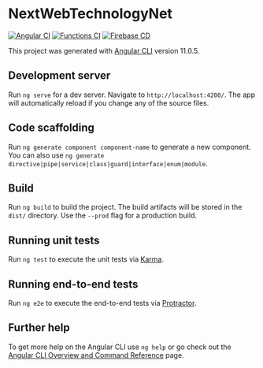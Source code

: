 # NextWebTechnologyNet

[![Angular CI](https://github.com/next-web-technology/next-web-technology-net/workflows/Angular%20CI/badge.svg)](https://github.com/next-web-technology/next-web-technology-net/actions?query=workflow%3A%22Angular+CI%22)
[![Functions CI](https://github.com/next-web-technology/next-web-technology-net/workflows/Functions%20CI/badge.svg)](https://github.com/next-web-technology/next-web-technology-net/actions?query=workflow%3A%22Functions+CI%22)
[![Firebase CD](https://github.com/next-web-technology/next-web-technology-net/workflows/Firebase%20CD/badge.svg)](https://github.com/next-web-technology/next-web-technology-net/actions?query=workflow%3A%22Firebase+CD%22)

This project was generated with [Angular CLI](https://github.com/angular/angular-cli) version 11.0.5.

## Development server

Run `ng serve` for a dev server. Navigate to `http://localhost:4200/`. The app will automatically reload if you change any of the source files.

## Code scaffolding

Run `ng generate component component-name` to generate a new component. You can also use `ng generate directive|pipe|service|class|guard|interface|enum|module`.

## Build

Run `ng build` to build the project. The build artifacts will be stored in the `dist/` directory. Use the `--prod` flag for a production build.

## Running unit tests

Run `ng test` to execute the unit tests via [Karma](https://karma-runner.github.io).

## Running end-to-end tests

Run `ng e2e` to execute the end-to-end tests via [Protractor](http://www.protractortest.org/).

## Further help

To get more help on the Angular CLI use `ng help` or go check out the [Angular CLI Overview and Command Reference](https://angular.io/cli) page.
